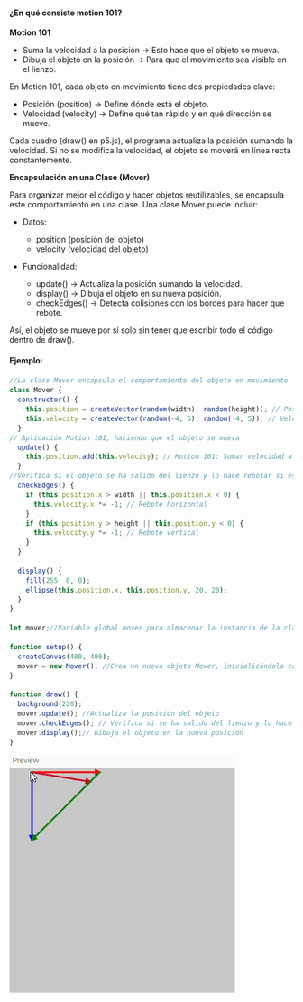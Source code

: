 #### ¿En qué consiste motion 101?

**Motion 101**
- Suma la velocidad a la posición → Esto hace que el objeto se mueva.
- Dibuja el objeto en la posición → Para que el movimiento sea visible en el lienzo.

En Motion 101, cada objeto en movimiento tiene dos propiedades clave:
- Posición (position) → Define dónde está el objeto.
- Velocidad (velocity) → Define qué tan rápido y en qué dirección se mueve.

Cada cuadro (draw() en p5.js), el programa actualiza la posición sumando la velocidad. Si no se modifica la velocidad, el objeto se moverá en línea recta constantemente.

**Encapsulación en una Clase (Mover)**

Para organizar mejor el código y hacer objetos reutilizables, se encapsula este comportamiento en una clase. Una clase Mover puede incluir:

- Datos:
  - position (posición del objeto)
  - velocity (velocidad del objeto)

- Funcionalidad:
  - update() → Actualiza la posición sumando la velocidad.
  - display() → Dibuja el objeto en su nueva posición.
  - checkEdges() → Detecta colisiones con los bordes para hacer que rebote.

Así, el objeto se mueve por sí solo sin tener que escribir todo el código dentro de draw().

#### Ejemplo: 

```js
//La clase Mover encapsula el comportamiento del objeto en movimiento
class Mover {
  constructor() {
    this.position = createVector(random(width), random(height)); // Posición inicial aleatoria
    this.velocity = createVector(random(-4, 5), random(-4, 5)); // Velocidad aleatoria
  }
// Aplicación Motion 101, haciendo que el objeto se mueva
  update() {
    this.position.add(this.velocity); // Motion 101: Sumar velocidad a la posición
  }
//Verifica si el objeto se ha salido del lienzo y lo hace rebotar si es necesario
  checkEdges() {
    if (this.position.x > width || this.position.x < 0) {
      this.velocity.x *= -1; // Rebote horizontal
    }
    if (this.position.y > height || this.position.y < 0) {
      this.velocity.y *= -1; // Rebote vertical
    }
  }

  display() {
    fill(255, 0, 0);
    ellipse(this.position.x, this.position.y, 20, 20);
  }
}

let mover;//Variable global mover para almacenar la instancia de la clase

function setup() {
  createCanvas(400, 400);
  mover = new Mover(); //Crea un nuevo objeto Mover, inicializándolo con una posición y velocidad aleatorias.
}

function draw() {
  background(220);
  mover.update(); //Actualiza la posición del objeto
  mover.checkEdges(); // Verifica si se ha salido del lienzo y lo hace rebotar
  mover.display();// Dibuja el objeto en la nueva posición
}
```
![image](../../../../assets/Act6U2.gif)
